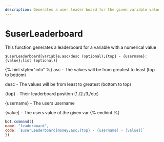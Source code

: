 ```yaml
---
description: Generates a user leader board for the given variable value
---
```


# $userLeaderboard

This function generates a leaderboard for a variable with a numerical value

```text
$userLeaderboard[variable;asc/desc (optional);{top} - {username}: {value};list (optional)]
```

{% hint style="info" %}
asc - The values will be from greatest to least \(top to bottom\)

desc - The values will be from least to greatest \(bottom to top\)

{top} - Their leaderboard position \(1./2./3./etc\)

{username} - The users username

{value} - The users value of the given var
{% endhint %}

```javascript
bot.command({
name: "leaderboard",
code: `$userLeaderboard[money;asc;{top} - {username} - {value}]`
})
```

